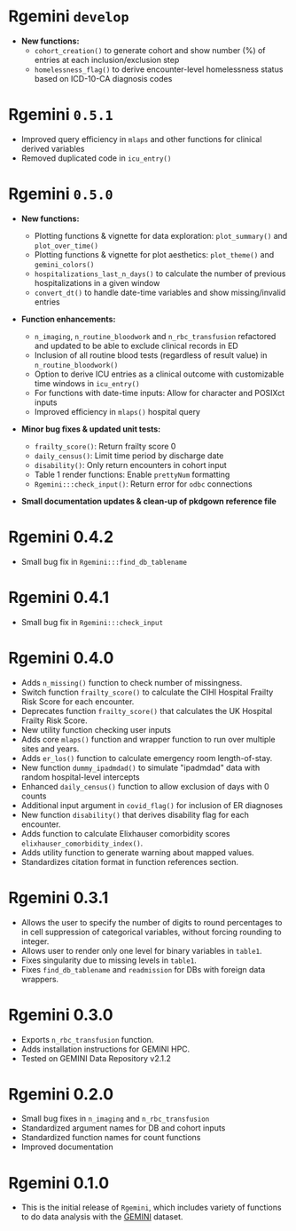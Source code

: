 # Rgemini `develop`

* **New functions:**
	* `cohort_creation()` to generate cohort and show number (%) of entries at each inclusion/exclusion step
	* `homelessness_flag()` to derive encounter-level homelessness status based on ICD-10-CA diagnosis codes

# Rgemini `0.5.1`
* Improved query efficiency in `mlaps` and other functions for clinical derived variables
* Removed duplicated code in `icu_entry()`


# Rgemini `0.5.0`

* **New functions:**
	* Plotting functions & vignette for data exploration: `plot_summary()` and `plot_over_time()`
	* Plotting functions & vignette for plot aesthetics: `plot_theme()` and `gemini_colors()`
	* `hospitalizations_last_n_days()` to calculate the number of previous hospitalizations in a given window
	* `convert_dt()` to handle date-time variables and show missing/invalid entries

* **Function enhancements:**
	* `n_imaging`, `n_routine_bloodwork` and `n_rbc_transfusion` refactored and updated to be able to exclude clinical records in ED
	* Inclusion of all routine blood tests (regardless of result value) in `n_routine_bloodwork()`
	* Option to derive ICU entries as a clinical outcome with customizable time windows in `icu_entry()`
	* For functions with date-time inputs: Allow for character and POSIXct inputs
	* Improved efficiency in `mlaps()` hospital query

* **Minor bug fixes & updated unit tests:**
	* `frailty_score()`: Return frailty score 0
	* `daily_census()`: Limit time period by discharge date 
	* `disability()`: Only return encounters in cohort input 
	* Table 1 render functions: Enable `prettyNum` formatting
	* `Rgemini:::check_input()`: Return error for `odbc` connections 

* **Small documentation updates & clean-up of pkdgown reference file**


# Rgemini 0.4.2

* Small bug fix in `Rgemini:::find_db_tablename`

# Rgemini 0.4.1

* Small bug fix in `Rgemini:::check_input`

# Rgemini 0.4.0

* Adds `n_missing()` function to check number of missingness.
* Switch function `frailty_score()` to calculate the CIHI Hospital Frailty Risk Score for each encounter.
* Deprecates function `frailty_score()` that calculates the UK Hospital Frailty Risk Score.
* New utility function checking user inputs
* Adds core `mlaps()` function and wrapper function to run over multiple sites and years.
* Adds `er_los()` function to calculate emergency room length-of-stay.
* New function `dummy_ipadmdad()` to simulate "ipadmdad" data with random hospital-level intercepts
* Enhanced `daily_census()` function to allow exclusion of days with 0 counts
* Additional input argument in `covid_flag()` for inclusion of ER diagnoses
* New function `disability()` that derives disability flag for each encounter.
* Adds function to calculate Elixhauser comorbidity scores `elixhauser_comorbidity_index()`.
* Adds utility function to generate warning about mapped values.
* Standardizes citation format in function references section.

# Rgemini 0.3.1

* Allows the user to specify the number of digits to round percentages to in cell suppression of categorical variables, without forcing rounding to integer.
* Allows user to render only one level for binary variables in `table1`.
* Fixes singularity due to missing levels in `table1`.
* Fixes `find_db_tablename` and `readmission` for DBs with foreign data wrappers.

# Rgemini 0.3.0

* Exports `n_rbc_transfusion` function.
* Adds installation instructions for GEMINI HPC.
* Tested on GEMINI Data Repository v2.1.2

# Rgemini 0.2.0

* Small bug fixes in `n_imaging` and `n_rbc_transfusion`
* Standardized argument names for DB and cohort inputs
* Standardized function names for count functions
* Improved documentation

# Rgemini 0.1.0

* This is the initial release of `Rgemini`, which includes variety of functions to do data analysis with the [GEMINI](https://www.geminimedicine.ca/) dataset.
